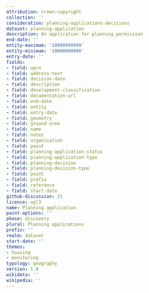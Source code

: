 ```yaml
---
attribution: crown-copyright
collection: ''
consideration: planning-applications-decisions
dataset: planning-application
description: An application for planning permission
end-date: ''
entity-maximum: '10999999999'
entity-minimum: '10000000000'
entry-date: ''
fields:
- field: uprn
- field: address-text
- field: decision-date
- field: description
- field: development-classification
- field: documentation-url
- field: end-date
- field: entity
- field: entry-date
- field: geometry
- field: ground-area
- field: name
- field: notes
- field: organisation
- field: point
- field: planning-application-status
- field: planning-application-type
- field: planning-decision
- field: planning-decision-type
- field: point
- field: prefix
- field: reference
- field: start-date
github-discussion: 25
licence: ogl3
name: Planning application
paint-options: ''
phase: discovery
plural: Planning applications
prefix: ''
realm: dataset
start-date: ''
themes:
- housing
- monitoring
typology: geography
version: 1.0
wikidata: ''
wikipedia: ''
---
```

